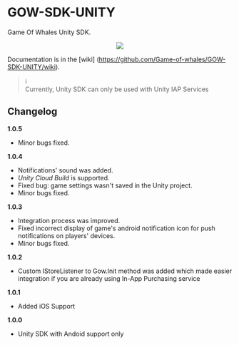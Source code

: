 # GOW-SDK-UNITY
Game Of Whales Unity SDK.

<p align=center>
<img src=http://gameofwhales.com/static/images/landing/logo-right.png>
</p>

Documentation is in the [wiki] (https://github.com/Game-of-whales/GOW-SDK-UNITY/wiki).
> :information_source:<br>
> Currently, Unity SDK can only be used with Unity IAP Services

Changelog
---------
**1.0.5**
* Minor bugs fixed.

**1.0.4**
* Notifications' sound was added.
* _Unity Cloud Build_ is supported.
* Fixed bug: game settings wasn't saved in the Unity project. 
* Minor bugs fixed.

**1.0.3**
* Integration process was improved.
* Fixed incorrect display of game's android notification icon for push notifications on players' devices.
* Minor bugs fixed.

**1.0.2**
* Custom IStoreListener to Gow.Init method was added which made easier integration if you are already using In-App Purchasing service

**1.0.1**
* Added iOS Support

**1.0.0**
* Unity SDK with Andoid support only
